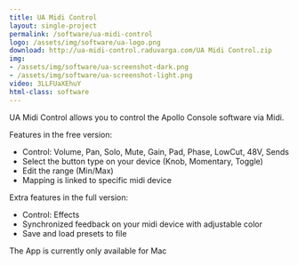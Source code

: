 ```yaml
---
title: UA Midi Control
layout: single-project
permalink: /software/ua-midi-control
logo: /assets/img/software/ua-logo.png
download: http://ua-midi-control.raduvarga.com/UA Midi Control.zip
img: 
- /assets/img/software/ua-screenshot-dark.png
- /assets/img/software/ua-screenshot-light.png
video: 3LLFUaXEhuY
html-class: software
---
```


UA Midi Control allows you to control the Apollo Console software via Midi.

Features in the free version:
- Control: Volume, Pan, Solo, Mute, Gain, Pad, Phase, LowCut, 48V, Sends
- Select the button type on your device (Knob, Momentary, Toggle)
- Edit the range (Min/Max)
- Mapping is linked to specific midi device


Extra features in the full version:
- Control: Effects
- Synchronized feedback on your midi device with adjustable color
- Save and load presets to file

The App is currently only available for Mac <i style="margin-left: 2px" class="fa fa-apple"></i>